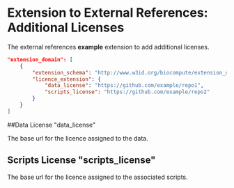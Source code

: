 # Extension to External References: Additional Licenses

The external references **example** extension to add additional licenses.

```json
"extension_domain": [
    {
        "extension_schema": "http://www.w3id.org/biocompute/extension_domain/1.1.0/license/license_extension.json",
        "licence_extension": {
            "data_license": "https://github.com/example/repo1",
            "scripts_license": "https://github.com/example/repo2"
        }
    }
]
```

##Data License "data_license"

The base url for the licence assigned to the data.

## Scripts License "scripts_license"

The base url for the licence assigned to the associated scripts.
